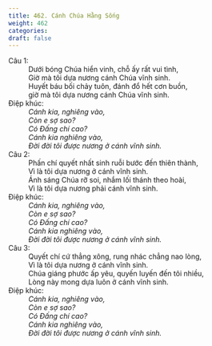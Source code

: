 ```yaml
---
title: 462. Cánh Chúa Hằng Sống
weight: 462
categories: 
draft: false
---
```

<dl><dt>Câu 1:</dt><dd data-verse="1">Dưới bóng Chúa hiển vinh, chỗ ấy rất vui tình, <br/>Giờ mà tôi dựa nương cánh Chúa vĩnh sinh. <br/>Huyết báu bối chảy tuôn, đánh đổ hết cơn buồn, <br/>giờ mà tôi dựa nương cánh Chúa vĩnh sinh. </dd><dt>Điệp khúc:</dt><dd data-chorus="1"><em>Cánh kia, nghiêng vào, <br/>Còn e sợ sao? <br/>Có Đấng chí cao? <br/>Cánh kia nghiêng vào, <br/>Đời đời tôi được nương ở cánh vĩnh sinh. </em></dd><dt>Câu 2:</dt><dd data-verse="2">Phấn chí quyết nhất sinh ruỗi bước đến thiên thành, <br/>Vì là tôi dựa nương ở cánh vĩnh sinh. <br/>Ánh sáng Chúa rỡ soi, nhắm lối thánh theo hoài, <br/>Vì là tôi dựa nương phải cánh vĩnh sinh. </dd><dt>Điệp khúc:</dt><dd data-chorus="1"><em>Cánh kia, nghiêng vào, <br/>Còn e sợ sao? <br/>Có Đấng chí cao? <br/>Cánh kia nghiêng vào, <br/>Đời đời tôi được nương ở cánh vĩnh sinh. </em></dd><dt>Câu 3:</dt><dd data-verse="3">Quyết chí cứ thẳng xông, rung nhác chẳng nao lòng, <br/>Vì là tôi dựa nương ở cánh vĩnh sinh. <br/>Chúa giáng phước ấp yêu, quyến luyến đến tôi nhiều, <br/>Lòng này mong dựa luôn ở cánh vĩnh sinh. </dd><dt>Điệp khúc:</dt><dd data-chorus="1"><em>Cánh kia, nghiêng vào, <br/>Còn e sợ sao? <br/>Có Đấng chí cao? <br/>Cánh kia nghiêng vào, <br/>Đời đời tôi được nương ở cánh vĩnh sinh. </em></dd></dl>